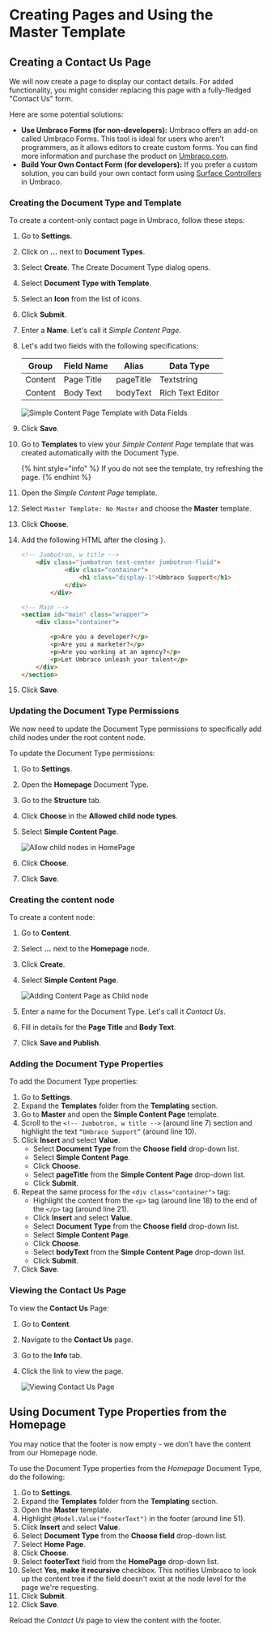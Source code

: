 # Creating Pages and Using the Master Template

## Creating a Contact Us Page

We will now create a page to display our contact details. For added functionality, you might consider replacing this page with a fully-fledged "Contact Us" form.

Here are some potential solutions:

* **Use Umbraco Forms (for non-developers):** Umbraco offers an add-on called Umbraco Forms. This tool is ideal for users who aren’t programmers, as it allows editors to create custom forms. You can find more information and purchase the product on [Umbraco.com](https://umbraco.com/products/umbraco-forms/).
* **Build Your Own Contact Form (for developers):** If you prefer a custom solution, you can build your own contact form using [Surface Controllers](../../fundamentals/code/creating-forms.md) in Umbraco.

### Creating the Document Type and Template

To create a content-only contact page in Umbraco, follow these steps:

1. Go to **Settings**.
2. Click on **...** next to **Document Types**.
3. Select **Create**. The Create Document Type dialog opens.
4. Select **Document Type with Template**.
5. Select an **Icon** from the list of icons.
6. Click **Submit**.
7. Enter a **Name**. Let's call it _Simple Content Page_.
8.  Let's add two fields with the following specifications:

    | Group   | Field Name | Alias     | Data Type        |
    | ------- | ---------- | --------- | ---------------- |
    | Content | Page Title | pageTitle | Textstring       |
    | Content | Body Text  | bodyText  | Rich Text Editor |

    ![Simple Content Page Template with Data Fields](images/contact-us-template-with-data-fields.png)
9. Click **Save**.
10. Go to **Templates** to view your _Simple Content Page_ template that was created automatically with the Document Type.

    {% hint style="info" %}
    If you do not see the template, try refreshing the page.
    {% endhint %}
11. Open the _Simple Content Page_ template.
12. Select `Master Template: No Master` and choose the **Master** template.
13. Click **Choose**.
14. Add the following HTML after the closing `}`.

    ```html
    <!-- Jumbotron, w title -->
        <div class="jumbotron text-center jumbotron-fluid">
                <div class="container">
                    <h1 class="display-1">Umbraco Support</h1>
                </div>
            </div>

    <!-- Main -->
    <section id="main" class="wrapper">
        <div class="container">

            <p>Are you a developer?</p>
            <p>Are you a marketer?</p>
            <p>Are you working at an agency?</p>
            <p>Let Umbraco unleash your talent</p>
        </div>
    </section>        
    ```
15. Click **Save**.

### Updating the Document Type Permissions

We now need to update the Document Type permissions to specifically add child nodes under the root content node.

To update the Document Type permissions:

1. Go to **Settings**.
2. Open the **Homepage** Document Type.
3. Go to the **Structure** tab.
4. Click **Choose** in the **Allowed child node types**.
5.  Select **Simple Content Page**.

    ![Allow child nodes in HomePage](images/homepage-allowed-child.png)
6. Click **Choose**.
7. Click **Save**.

### Creating the content node

To create a content node:

1. Go to **Content**.
2. Select **...** next to the **Homepage** node.
3. Click **Create**.
4.  Select **Simple Content Page**.

    ![Adding Content Page as Child node](images/adding-child-node-Content.png)
5. Enter a name for the Document Type. Let's call it _Contact Us_.
6. Fill in details for the **Page Title** and **Body Text**.
7. Click **Save and Publish**.

### Adding the Document Type Properties

To add the Document Type properties:

1. Go to **Settings**.
2. Expand the **Templates** folder from the **Templating** section.
3. Go to **Master** and open the **Simple Content Page** template.
4. Scroll to the `<!-- Jumbotron, w title -->` (around line 7) section and highlight the text `“Umbraco Support”` (around line 10).
5. Click **Insert** and select **Value**.
   * Select **Document Type** from the **Choose field** drop-down list.
   * Select **Simple Content Page**.
   * Click **Choose**.
   * Select **pageTitle** from the **Simple Content Page** drop-down list.
   * Click **Submit**.
6. Repeat the same process for the `<div class="container">` tag:
   * Highlight the content from the `<p>` tag (around line 18) to the end of the `</p>` tag (around line 21).
   * Click **Insert** and select **Value**.
   * Select **Document Type** from the **Choose field** drop-down list.
   * Select **Simple Content Page**.
   * Click **Choose**.
   * Select **bodyText** from the **Simple Content Page** drop-down list.
   * Click **Submit**.
7. Click **Save**.

### Viewing the Contact Us Page

To view the **Contact Us** Page:

1. Go to **Content**.
2. Navigate to the **Contact Us** page.
3. Go to the **Info** tab.
4.  Click the link to view the page.

    ![Viewing Contact Us Page](images/viewing-contact-us.png)

## Using Document Type Properties from the Homepage

You may notice that the footer is now empty - we don't have the content from our Homepage node.

To use the Document Type properties from the _Homepage_ Document Type, do the following:

1. Go to **Settings**.
2. Expand the **Templates** folder from the **Templating** section.
3. Open the **Master** template.
4. Highlight `@Model.Value("footerText")` in the footer (around line 51).
5. Click **Insert** and select **Value**.
6. Select **Document Type** from the **Choose field** drop-down list.
7. Select **Home Page**.
8. Click **Choose**.
9. Select **footerText** field from the **HomePage** drop-down list.
10. Select **Yes, make it recursive** checkbox. This notifies Umbraco to look up the content tree if the field doesn't exist at the node level for the page we're requesting.
11. Click **Submit**.
12. Click **Save**.

Reload the _Contact Us_ page to view the content with the footer.
